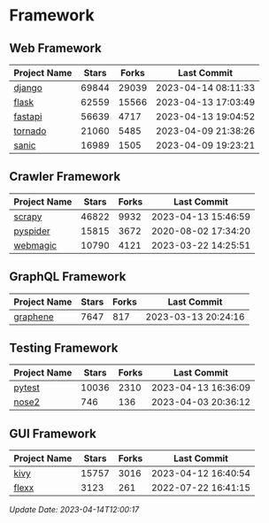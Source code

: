 # Framework

## Web Framework
| Project Name | Stars | Forks | Last Commit |
| ------------ | ----- | ----- | ----------- |
| [django](https://github.com/django/django) | 69844 | 29039 | 2023-04-14 08:11:33 |
| [flask](https://github.com/pallets/flask) | 62559 | 15566 | 2023-04-13 17:03:49 |
| [fastapi](https://github.com/tiangolo/fastapi) | 56639 | 4717 | 2023-04-13 19:04:52 |
| [tornado](https://github.com/tornadoweb/tornado) | 21060 | 5485 | 2023-04-09 21:38:26 |
| [sanic](https://github.com/sanic-org/sanic) | 16989 | 1505 | 2023-04-09 19:23:21 |

## Crawler Framework
| Project Name | Stars | Forks | Last Commit |
| ------------ | ----- | ----- | ----------- |
| [scrapy](https://github.com/scrapy/scrapy) | 46822 | 9932 | 2023-04-13 15:46:59 |
| [pyspider](https://github.com/binux/pyspider) | 15815 | 3672 | 2020-08-02 17:34:20 |
| [webmagic](https://github.com/code4craft/webmagic) | 10790 | 4121 | 2023-03-22 14:25:51 |

## GraphQL Framework
| Project Name | Stars | Forks | Last Commit |
| ------------ | ----- | ----- | ----------- |
| [graphene](https://github.com/graphql-python/graphene) | 7647 | 817 | 2023-03-13 20:24:16 |

## Testing Framework
| Project Name | Stars | Forks | Last Commit |
| ------------ | ----- | ----- | ----------- |
| [pytest](https://github.com/pytest-dev/pytest) | 10036 | 2310 | 2023-04-13 16:36:09 |
| [nose2](https://github.com/nose-devs/nose2) | 746 | 136 | 2023-04-03 20:36:12 |

## GUI Framework
| Project Name | Stars | Forks | Last Commit |
| ------------ | ----- | ----- | ----------- |
| [kivy](https://github.com/kivy/kivy) | 15757 | 3016 | 2023-04-12 16:40:54 |
| [flexx](https://github.com/flexxui/flexx) | 3123 | 261 | 2022-07-22 16:41:15 |

*Update Date: 2023-04-14T12:00:17*